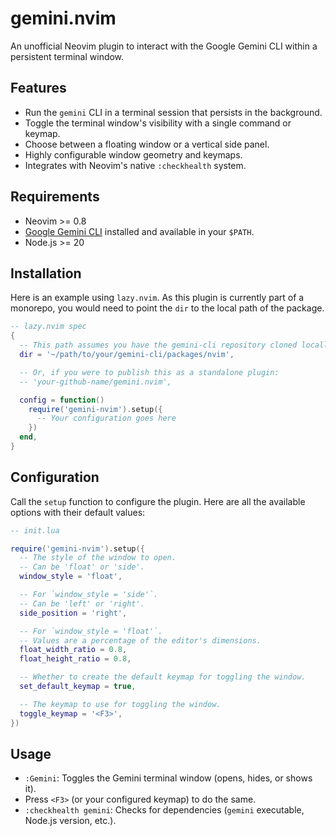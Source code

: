 # gemini.nvim

An unofficial Neovim plugin to interact with the Google Gemini CLI within a persistent terminal window.

## Features

- Run the `gemini` CLI in a terminal session that persists in the background.
- Toggle the terminal window's visibility with a single command or keymap.
- Choose between a floating window or a vertical side panel.
- Highly configurable window geometry and keymaps.
- Integrates with Neovim's native `:checkhealth` system.

## Requirements

- Neovim >= 0.8
- [Google Gemini CLI](https://github.com/google/gemini-cli) installed and available in your `$PATH`.
- Node.js >= 20

## Installation

Here is an example using `lazy.nvim`. As this plugin is currently part of a monorepo, you would need to point the `dir` to the local path of the package.

```lua
-- lazy.nvim spec
{
  -- This path assumes you have the gemini-cli repository cloned locally.
  dir = '~/path/to/your/gemini-cli/packages/nvim',

  -- Or, if you were to publish this as a standalone plugin:
  -- 'your-github-name/gemini.nvim',

  config = function()
    require('gemini-nvim').setup({
      -- Your configuration goes here
    })
  end,
}
```

## Configuration

Call the `setup` function to configure the plugin. Here are all the available options with their default values:

```lua
-- init.lua

require('gemini-nvim').setup({
  -- The style of the window to open.
  -- Can be 'float' or 'side'.
  window_style = 'float',

  -- For `window_style = 'side'`.
  -- Can be 'left' or 'right'.
  side_position = 'right',

  -- For `window_style = 'float'`.
  -- Values are a percentage of the editor's dimensions.
  float_width_ratio = 0.8,
  float_height_ratio = 0.8,

  -- Whether to create the default keymap for toggling the window.
  set_default_keymap = true,

  -- The keymap to use for toggling the window.
  toggle_keymap = '<F3>',
})
```

## Usage

- `:Gemini`: Toggles the Gemini terminal window (opens, hides, or shows it).
- Press `<F3>` (or your configured keymap) to do the same.
- `:checkhealth gemini`: Checks for dependencies (`gemini` executable, Node.js version, etc.).
